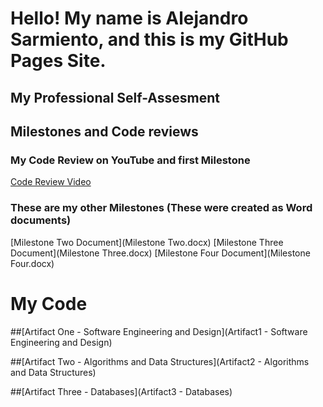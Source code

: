 # Hello! My name is Alejandro Sarmiento, and this is my GitHub Pages Site.

## My Professional Self-Assesment


## Milestones and Code reviews

### My Code Review on YouTube and first Milestone
[Code Review Video](https://youtu.be/MznBv4JIoNQ)

### These are my other Milestones (These were created as Word documents)
[Milestone Two Document](Milestone Two.docx)
[Milestone Three Document](Milestone Three.docx)
[Milestone Four Document](Milestone Four.docx)

# My Code

##[Artifact One - Software Engineering and Design](Artifact1 - Software Engineering and Design)

##[Artifact Two - Algorithms and Data Structures](Artifact2 - Algorithms and Data Structures)

##[Artifact Three - Databases](Artifact3 - Databases)
